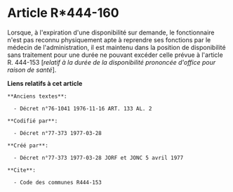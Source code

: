 # Article R*444-160

Lorsque, à l'expiration d'une disponibilité sur demande, le fonctionnaire n'est pas reconnu physiquement apte à reprendre ses
fonctions par le médecin de l'administration, il est maintenu dans la position de disponibilité sans traitement pour une
durée ne pouvant excéder celle prévue à l'article R. 444-153 [*relatif à la durée de la disponibilité prononcée d'office pour
raison de santé*].

**Liens relatifs à cet article**

	**Anciens textes**:

	  - Décret n°76-1041 1976-11-16 ART. 133 AL. 2

	**Codifié par**:

	  - Décret n°77-373 1977-03-28

	**Créé par**:

	  - Décret n°77-373 1977-03-28 JORF et JONC 5 avril 1977

	**Cite**:

	  - Code des communes R444-153
